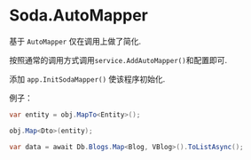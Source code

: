 # Soda.AutoMapper

基于 `AutoMapper` 仅在调用上做了简化.

按照通常的调用方式调用`service.AddAutoMapper()`和配置即可.

添加 `app.InitSodaMapper()` 使该程序初始化.

例子：

```csharp
var entity = obj.MapTo<Entity>();
```

```csharp
obj.Map<Dto>(entity);
```

```csharp
var data = await Db.Blogs.Map<Blog, VBlog>().ToListAsync();
```
